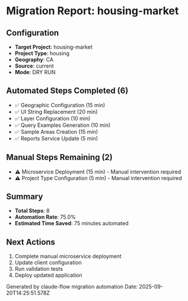 # Migration Report: housing-market

## Configuration
- **Target Project**: housing-market
- **Project Type**: housing
- **Geography**: CA
- **Source**: current
- **Mode**: DRY RUN

## Automated Steps Completed (6)
- ✅ Geographic Configuration (15 min)
- ✅ UI String Replacement (20 min)
- ✅ Layer Configuration (10 min)
- ✅ Query Examples Generation (10 min)
- ✅ Sample Areas Creation (15 min)
- ✅ Reports Service Update (5 min)

## Manual Steps Remaining (2)
- ⚠️ Microservice Deployment (15 min) - Manual intervention required
- ⚠️ Project Type Configuration (5 min) - Manual intervention required

## Summary
- **Total Steps**: 8
- **Automation Rate**: 75.0%
- **Estimated Time Saved**: 75 minutes automated

## Next Actions
1. Complete manual microservice deployment
2. Update client configuration
3. Run validation tests
4. Deploy updated application

Generated by claude-flow migration automation
Date: 2025-09-20T14:25:51.578Z
